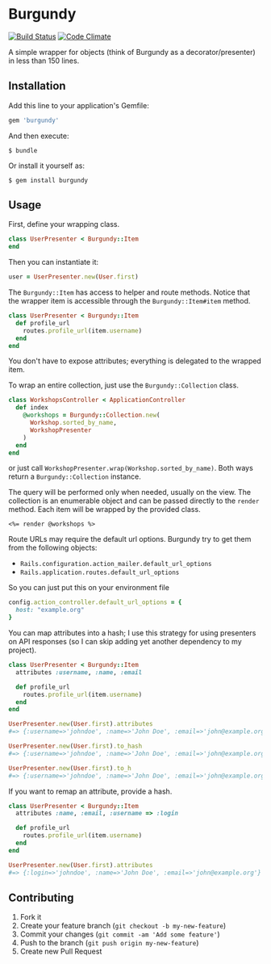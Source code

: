 # Burgundy

[![Build Status](https://travis-ci.org/fnando/burgundy.svg)](https://travis-ci.org/fnando/burgundy)
[![Code Climate](https://codeclimate.com/github/fnando/burgundy/badges/gpa.svg)](https://codeclimate.com/github/fnando/burgundy)

A simple wrapper for objects (think of Burgundy as a decorator/presenter) in less than 150 lines.

## Installation

Add this line to your application's Gemfile:

```ruby
gem 'burgundy'
```

And then execute:

```console
$ bundle
```

Or install it yourself as:

```console
$ gem install burgundy
```

## Usage

First, define your wrapping class.

```ruby
class UserPresenter < Burgundy::Item
end
```

Then you can instantiate it:

```ruby
user = UserPresenter.new(User.first)
```

The `Burgundy::Item` has access to helper and route methods. Notice that the wrapper item is accessible through the `Burgundy::Item#item` method.

```ruby
class UserPresenter < Burgundy::Item
  def profile_url
    routes.profile_url(item.username)
  end
end
```

You don't have to expose attributes; everything is delegated to the wrapped item.

To wrap an entire collection, just use the `Burgundy::Collection` class.

```ruby
class WorkshopsController < ApplicationController
  def index
    @workshops = Burgundy::Collection.new(
      Workshop.sorted_by_name,
      WorkshopPresenter
    )
  end
end
```

or just call `WorkshopPresenter.wrap(Workshop.sorted_by_name)`. Both ways return a `Burgundy::Collection` instance.

The query will be performed only when needed, usually on the view. The collection is an enumerable object and can be passed directly to the `render` method. Each item will be wrapped by the provided class.

```erb
<%= render @workshops %>
```

Route URLs may require the default url options. Burgundy try to get them from the following objects:

* `Rails.configuration.action_mailer.default_url_options`
* `Rails.application.routes.default_url_options`

So you can just put this on your environment file

```ruby
config.action_controller.default_url_options = {
  host: "example.org"
}
```

You can map attributes into a hash; I use this strategy for using presenters on API responses (so I can skip adding yet another dependency to my project).

```ruby
class UserPresenter < Burgundy::Item
  attributes :username, :name, :email

  def profile_url
    routes.profile_url(item.username)
  end
end

UserPresenter.new(User.first).attributes
#=> {:username=>'johndoe', :name=>'John Doe', :email=>'john@example.org'}

UserPresenter.new(User.first).to_hash
#=> {:username=>'johndoe', :name=>'John Doe', :email=>'john@example.org'}

UserPresenter.new(User.first).to_h
#=> {:username=>'johndoe', :name=>'John Doe', :email=>'john@example.org'}
```

If you want to remap an attribute, provide a hash.

```ruby
class UserPresenter < Burgundy::Item
  attributes :name, :email, :username => :login

  def profile_url
    routes.profile_url(item.username)
  end
end

UserPresenter.new(User.first).attributes
#=> {:login=>'johndoe', :name=>'John Doe', :email=>'john@example.org'}
```

## Contributing

1. Fork it
2. Create your feature branch (`git checkout -b my-new-feature`)
3. Commit your changes (`git commit -am 'Add some feature'`)
4. Push to the branch (`git push origin my-new-feature`)
5. Create new Pull Request
